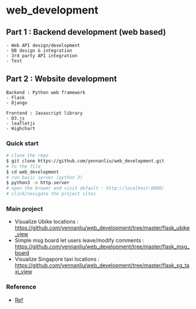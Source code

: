 # web_development

## Part 1 : Backend development (web based)

```
- Web API design/development 
- DB design & integration 
- 3rd party API integration
- Test
``` 

## Part 2 : Website development 

```
Backend : Python web framework 
- Flask
- Django

Frontend : Javascript library
- D3.js
- leafletjs
- Highchart
```

### Quick start
```bash
# clone the repo
$ git clone https://github.com/yennanliu/web_development.git
# to the file
$ cd web_development
# run basic server (python 3)
$ python3 -m http.server
# open the brower and visit default : http://localhost:8000/
# click/nevigate the project sites
```

### Main project 
- Visualize Ubike locations : https://github.com/yennanliu/web_development/tree/master/flask_ubike_view
- Simple msg board let users leave/modify comments : https://github.com/yennanliu/web_development/tree/master/flask_msg_board
- Visualize Singapore taxi locations : https://github.com/yennanliu/web_development/tree/master/flask_sg_taxi_view

### Reference 
* [Ref](https://github.com/yennanliu/web_development/blob/master/ref.md)
